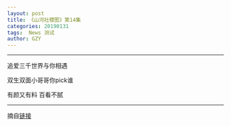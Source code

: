 ```yaml
---
layout: post
title: 《山河社稷图》第14集
categories: 20190131
tags:  News 测试
author: GZY
---
```


*****

追爱三千世界与你相遇

双生双面小哥哥你pick谁

有颜又有料 百看不腻

*****

摘自[链接](https://tv.sohu.com/v/MjAxOTAxMjQvbjYwMDY1Nzc2Ni5zaHRtbA==.html?txid=1001033270)